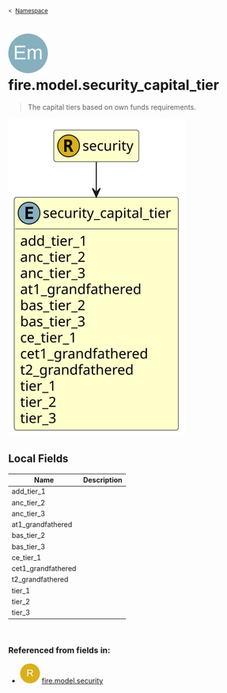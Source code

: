 <sub>&lt;&nbsp; [Namespace](index.md)</sub>
# <img src='images/enumType-lg.svg'/> fire.model.security_capital_tier
>  
>The capital tiers based on own funds requirements.
> 
<img src='images/fire.model.security_capital_tier.svg'/>


## Local Fields


| Name        | Description |
| ----------- | ----------- |
| add_tier_1 |   |
| anc_tier_2 |   |
| anc_tier_3 |   |
| at1_grandfathered |   |
| bas_tier_2 |   |
| bas_tier_3 |   |
| ce_tier_1 |   |
| cet1_grandfathered |   |
| t2_grandfathered |   |
| tier_1 |   |
| tier_2 |   |
| tier_3 |   |

<br/>

### Referenced from fields in:
- <img src='images/recordType.svg'/> [fire.model.security](UDT-fire.model.security.md)
